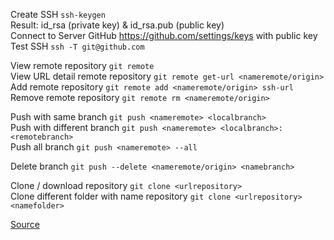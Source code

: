 Create SSH `ssh-keygen`
\
Result: id_rsa (private key) & id_rsa.pub (public key)
\
Connect to Server GitHub https://github.com/settings/keys with public key
\
Test SSH `ssh -T git@github.com`

View remote repository `git remote`
\
View URL detail remote repository `git remote get-url <nameremote/origin>`
\
Add remote repository `git remote add <nameremote/origin> ssh-url`
\
Remove remote repository `git remote rm <nameremote/origin>`

Push with same branch `git push <nameremote> <localbranch>`
\
Push with different branch `git push <nameremote> <localbranch>:<remotebranch>`
\
Push all branch `git push <nameremote> --all`

Delete branch `git push --delete <nameremote/origin> <namebranch>`

Clone / download repository `git clone <urlrepository>`
\
Clone different folder with name repository `git clone <urlrepository> <namefolder>`

[Source](https://docs.google.com/presentation/d/1-niKm6ktEhS8gQTu4kTUrLJmYlcyBZ8TT1ldmW1XRHo/edit?usp=sharing)
